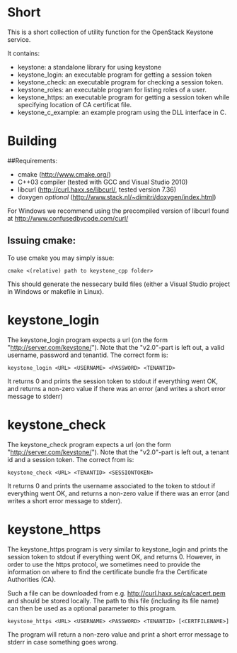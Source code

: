 Short
============
This is a short collection of utility function for the OpenStack Keystone service.

It contains:
   * keystone: a standalone library for using keystone
   * keystone_login: an executable program for getting a session token
   * keystone_check: an executable program for checking a session token.
   * keystone_roles: an executable program for listing roles of a user.
   * keystone_https: an executable program for getting a session token while specifying location of CA certificat file.
   * keystone_c_example: an example program using the DLL interface in C. 
   
Building
==============
##Requirements:
  * cmake (http://www.cmake.org/)
  * C++03 compiler (tested with GCC and Visual Studio 2010)
  * libcurl (http://curl.haxx.se/libcurl/, tested version 7.36)
  * doxygen *optional* (http://www.stack.nl/~dimitri/doxygen/index.html)
  
For Windows we recommend using the precompiled version of libcurl found at http://www.confusedbycode.com/curl/

## Issuing cmake:
To use cmake you may simply issue:

    cmake <(relative) path to keystone_cpp folder>

This should generate the nessecary build files (either a Visual Studio project in Windows or makefile in Linux).


keystone_login
==============
The keystone_login program expects a url (on the form "http://server.com/keystone/"). Note 
that the "v2.0"-part is left out, a valid username, password and tenantid. The correct form is:

    keystone_login <URL> <USERNAME> <PASSWORD> <TENANTID>

It returns 0 and prints the session token to stdout if everything went OK,
and returns a non-zero value if there was an error (and writes a short error message to stderr)

keystone_check
==============
The keystone_check program expects a url (on the form "http://server.com/keystone/"). Note 
that the "v2.0"-part is left out, a tenant id and a session token. The correct from is:

    keystone_check <URL> <TENANTID> <SESSIONTOKEN>

It returns 0 and prints the username associated to the token to stdout if everything went OK,
and returns a non-zero value if there was an error (and writes a short error message to stderr).


keystone_https
==============
The keystone_https program is very similar to keystone_login and prints the session token to stdout if
everything went OK, and returns 0. However, in order to use the https protocol, we sometimes need to provide the information
on where to find the certificate bundle fra the Certificate Authorities (CA).

Such a file can be downloaded from e.g. http://curl.haxx.se/ca/cacert.pem and should be stored locally.
The path to this file (including its file name) can then be used as a optional parameter to this program.

    keystone_https <URL> <USERNAME> <PASSWORD> <TENANTID> [<CERTFILENAME>]

The program will return a non-zero value and print a short error message to stderr in case something goes wrong.
